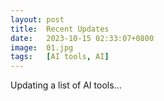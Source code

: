 ```yaml
---
layout: post
title:  Recent Updates
date:   2023-10-15 02:33:07+0800
image:  01.jpg
tags:   [AI tools, AI]
---
```

Updating a list of AI tools...
